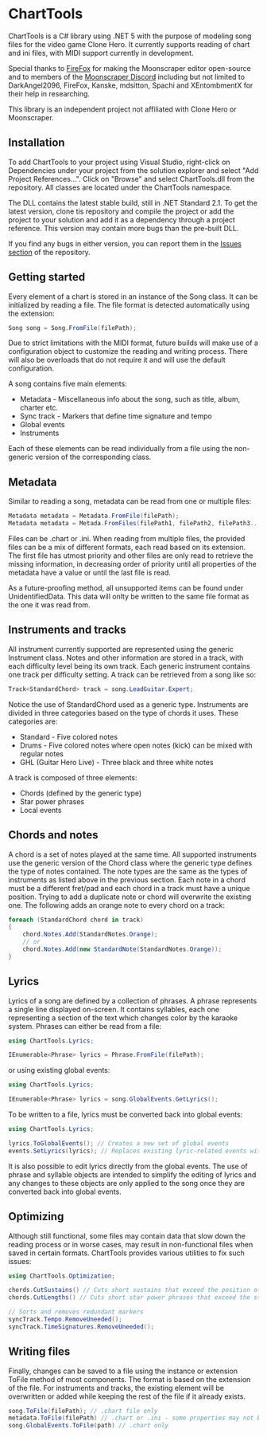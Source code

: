 # ChartTools
ChartTools is a C# library using .NET 5 with the purpose of modeling song files for the video game Clone Hero. It currently supports reading of chart and ini files, with MIDI support currently in development.

Special thanks to [FireFox](https://github.com/FireFox2000000) for making the Moonscraper editor open-source and to members of the [Moonscraper Discord](https://discord.gg/wdnD83APhE) including but not limited to DarkAngel2096, FireFox, Kanske, mdsitton, Spachi and XEntombmentX for their help in researching.

This library is an independent project not affiliated with Clone Hero or Moonscraper.

## Installation
To add ChartTools to your project using Visual Studio, right-click on Dependencies under your project from the solution explorer and select "Add Project References...". Click on "Browse" and select ChartTools.dll from the repository. All classes are located under the ChartTools namespace. 

The DLL contains the latest stable build, still in .NET Standard 2.1. To get the latest version, clone tis repository and compile the project or add the project to your solution and add it as a dependency through a project reference. This version may contain more bugs than the pre-built DLL.

If you find any bugs in either version, you can report them in the [Issues section](https://github.com/TheBoxyBear/ChartTools/issues) of the repository.

## Getting started
Every element of a chart is stored in an instance of the Song class. It can be initialized by reading a file. The file format is detected automatically using the extension:
```c#
Song song = Song.FromFile(filePath);
```
Due to strict limitations with the MIDI format, future builds will make use of a configuration object to customize the reading and writing process. There will also be overloads that do not require it and will use the default configuration.

A song contains five main elements:

- Metadata - Miscellaneous info about the song, such as title, album, charter etc.
- Sync track - Markers that define time signature and tempo
- Global events
- Instruments

Each of these elements can be read individually from a file using the non-generic version of the corresponding class.

## Metadata
Similar to reading a song, metadata can be read from one or multiple files:
```c#
Metadata metadata = Metadata.FromFile(filePath);
Metadata metadata = Metada.FromFiles(filePath1, filePath2, filePath3...);
```
Files can be .chart or .ini. When reading from multiple files, the provided files can be a mix of different formats, each read based on its extension. The first file has utmost priority and other files are only read to retrieve the missing information, in decreasing order of priority until all properties of the metadata have a value or until the last file is read.

As a future-proofing method, all unsupported items can be found under UnidentifiedData. This data will onlty be written to the same file format as the one it was read from.

## Instruments and tracks
All instrument currently supported are represented using the generic Instrument class. Notes and other information are stored in a track, with each difficulty level being its own track. Each generic instrument contains one track per difficulty setting. A track can be retrieved from a song like so:
```c#
Track<StandardChord> track = song.LeadGuitar.Expert;
```
Notice the use of StandardChord used as a generic type. Instruments are divided in three categories based on the type of chords it uses. These categories are:
- Standard - Five colored notes
- Drums - Five colored notes where open notes (kick) can be mixed with regular notes
- GHL (Guitar Hero Live) - Three black and three white notes

A track is composed of three elements:
- Chords (defined by the generic type)
- Star power phrases
- Local events

## Chords and notes
A chord is a set of notes played at the same time. All supported instruments use the generic version of the Chord class where the generic type defines the type of notes contained. The note types are the same as the types of instruments as listed above in the previous section. Each note in a chord must be a different fret/pad and each chord in a track must have a unique position. Trying to add a duplicate note or chord will overwrite the existing one. The following adds an orange note to every chord on a track:
```c#
foreach (StandardChord chord in track)
{
    chord.Notes.Add(StandardNotes.Orange);
    // or
    chord.Notes.Add(new StandardNote(StandardNotes.Orange));
}
```

## Lyrics
Lyrics of a song are defined by a collection of phrases. A phrase represents a single line displayed on-screen. It contains syllables, each one representing a section of the text which changes color by the karaoke system. Phrases can either be read from a file:
```c#
using ChartTools.Lyrics;

IEnumerable<Phrase> lyrics = Phrase.FromFile(filePath);
```
or using existing global events:
```c#
using ChartTools.Lyrics;

IEnumerable<Phrase> lyrics = song.GlobalEvents.GetLyrics();
```
To be written to a file, lyrics must be converted back into global events:
```c#
using ChartTools.Lyrics;

lyrics.ToGlobalEvents(); // Creates a new set of global events
events.SetLyrics(lyrics); // Replaces existing lyric-related events with new events making up the phrases
```

It is also possible to edit lyrics directly from the global events. The use of phrase and syllable objects are intended to simplify the editing of lyrics and any changes to these objects are only applied to the song once they are converted back into global events.

## Optimizing
Although still functional, some files may contain data that slow down the reading process or in worse cases, may result in non-functional files when saved in certain formats. ChartTools provides various utilities to fix such issues:
```c#
using ChartTools.Optimization;

chords.CutSustains() // Cuts short sustains that exceed the position of the next identical note
chords.CutLengths() // Cuts short star power phrases that exceed the start of the next phrase

// Sorts and removes redundant markers
syncTrack.Tempo.RemoveUneeded();
syncTrack.TimeSignatures.RemoveUneeded();
```
## Writing files
Finally, changes can be saved to a file using the instance or extension ToFile method of most components. The format is based on the extension of the file. For instruments and tracks, the existing element will be overwritten or added while keeping the rest of the file if it already exists.
```c#
song.ToFile(filePath); // .chart file only
metadata.ToFile(filePath) // .chart or .ini - some properties may not be written depending on the output format
song.GlobalEvents.ToFile(path) // .chart only
```
